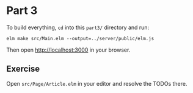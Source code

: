 # Part 3

To build everything, `cd` into this `part3/` directory and run:

```shell
elm make src/Main.elm --output=../server/public/elm.js
```

Then open [http://localhost:3000](http://localhost:3000) in your browser.

## Exercise

Open `src/Page/Article.elm` in your editor and resolve the TODOs there.
